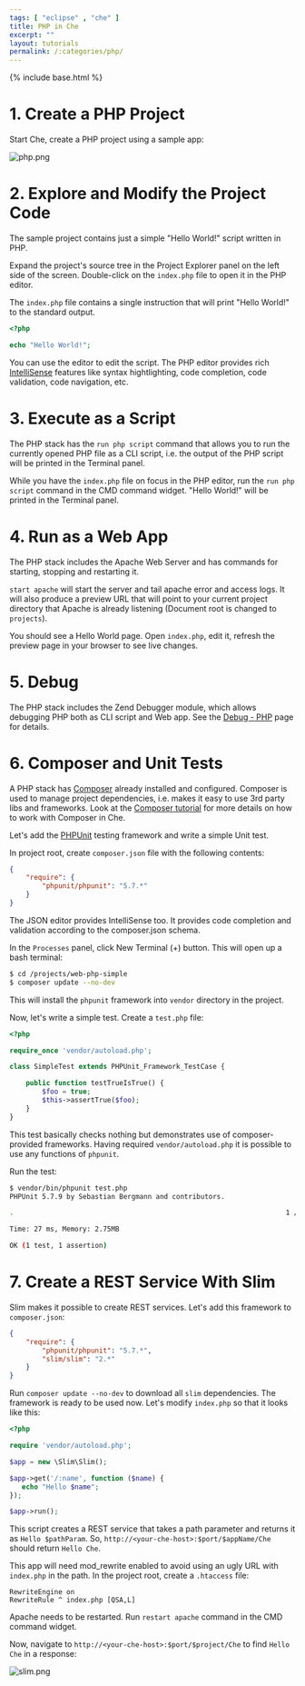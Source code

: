```yaml
---
tags: [ "eclipse" , "che" ]
title: PHP in Che
excerpt: ""
layout: tutorials
permalink: /:categories/php/
---
```

{% include base.html %}
# 1. Create a PHP Project  
Start Che, create a PHP project using a sample app:

![php.png]({{base}}{{site.links["php.png"]}})

# 2. Explore and Modify the Project Code

The sample project contains just a simple "Hello World!" script written in PHP. 

Expand the project's source tree in the Project Explorer panel on the left side of the screen. Double-click on the `index.php` file to open it in the PHP editor.

The `index.php` file contains a single instruction that will print "Hello World!" to the standard output.

```php
<?php

echo "Hello World!";
```

You can use the editor to edit the script. The PHP editor provides rich [IntelliSense]({{base}}{{site.links["ide-intellisense"]}}) features like syntax hightlighting, code completion, code validation, code navigation, etc.

# 3. Execute as a Script

The PHP stack has the `run php script` command that allows you to run the currently opened PHP file as a CLI script, i.e. the output of the PHP script will be printed in the Terminal panel.

While you have the `index.php` file on focus in the PHP editor, run the `run php script` command in the CMD command widget. "Hello World!" will be printed in the Terminal panel.

# 4. Run as a Web App

The PHP stack includes the Apache Web Server and has commands for starting, stopping and restarting it.

`start apache` will start the server and tail apache error and access logs. It will also produce a preview URL that will point to your current project directory that Apache is already listening (Document root is changed to `projects`).

You should see a Hello World page. Open `index.php`, edit it, refresh the preview page in your browser to see live changes.

# 5. Debug

The PHP stack includes the Zend Debugger module, which allows debugging PHP both as CLI script and Web app. See the [Debug - PHP]({{base}}{{site.links["ide-debug"]}}#php) page for details.

# 6. Composer and Unit Tests  
A PHP stack has [Composer](https://getcomposer.org/) already installed and configured. Composer is used to manage project dependencies, i.e. makes it easy to use 3rd party libs and frameworks. Look at the [Composer tutorial]({{base}}{{site.links["tutorial-composer"]}}) for more details on how to work with Composer in Che.

Let's add the [PHPUnit](https://phpunit.de/) testing framework and write a simple Unit test.

In project root, create `composer.json` file with the following contents:

```json
{
    "require": {
        "phpunit/phpunit": "5.7.*"
    }
}
```

The JSON editor provides IntelliSense too. It provides code completion and validation according to the composer.json schema.

In the `Processes` panel, click New Terminal (+) button. This will open up a bash terminal:

```sh
$ cd /projects/web-php-simple
$ composer update --no-dev
```

This will install the `phpunit` framework into `vendor` directory in the project.

Now, let's write a simple test. Create a `test.php` file:

```php
<?php

require_once 'vendor/autoload.php';

class SimpleTest extends PHPUnit_Framework_TestCase {

    public function testTrueIsTrue() {
        $foo = true;
        $this->assertTrue($foo);
    }
}
```

This test basically checks nothing but demonstrates use of composer-provided frameworks. Having required `vendor/autoload.php` it is possible to use any functions of `phpunit`.

Run the test:

```sh
$ vendor/bin/phpunit test.php
PHPUnit 5.7.9 by Sebastian Bergmann and contributors.

.                                                                   1 / 1 (100%)

Time: 27 ms, Memory: 2.75MB

OK (1 test, 1 assertion)
```

# 7. Create a REST Service With Slim  
Slim makes it possible to create REST services. Let's add this framework to `composer.json`:

```json
{
    "require": {
        "phpunit/phpunit": "5.7.*",
        "slim/slim": "2.*"
    }
}
```
Run `composer update --no-dev` to download all `slim` dependencies. The framework is ready to be used now. Let's modify `index.php` so that it looks like this:

```php
<?php

require 'vendor/autoload.php';

$app = new \Slim\Slim();

$app->get('/:name', function ($name) {
   echo "Hello $name";
});

$app->run();
```

This script creates a REST service that takes a path parameter and returns it as `Hello $pathParam`. So, `http://<your-che-host>:$port/$appName/Che` should return `Hello Che`.

This app will need mod_rewrite enabled to avoid using an ugly URL with `index.php` in the path. In the project root, create a `.htaccess` file:

```text
RewriteEngine on
RewriteRule ^ index.php [QSA,L]
```
Apache needs to be restarted. Run `restart apache` command in the CMD command widget.

Now, navigate to `http://<your-che-host>:$port/$project/Che` to find `Hello Che` in a response:

![slim.png]({{base}}{{site.links["slim.png"]}})
